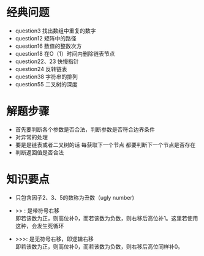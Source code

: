 # 经典问题
- question3     找出数组中重复的数字
- question12    矩阵中的路径
- question16    数值的整数次方
- question18    在O（1）时间内删除链表节点
- question22、23     快慢指针
- question24    反转链表
- question38    字符串的排列  
- question55    二叉树的深度 

# 解题步骤
- 首先要判断各个参数是否合法，判断参数是否符合边界条件
- 对异常的处理
- 要是是链表或者二叉树的话  每获取下一个节点  都要判断下一个节点是否存在
- 判断返回值是否合法

# 知识要点
- 只包含因子2、3、5的数称为丑数（ugly number)

- \>\> : 是带符号右移   
即若该数为正，则高位补0，而若该数为负数，则右移后高位补1。这里若使用这种，会发生死循环
- \>\>\>: 是无符号右移，即逻辑右移   
即若该数为正，则高位补0，而若该数为负数，则右移后高位同样补0。

